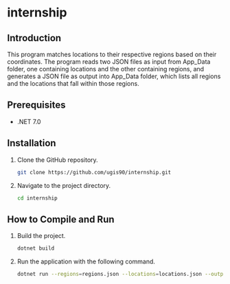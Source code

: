 # internship

## Introduction
This program matches locations to their respective regions based on their coordinates. The program reads two JSON files as input from App_Data folder, one containing locations and the other containing regions, and generates a JSON file as output into App_Data folder, which lists all regions and the locations that fall within those regions.

## Prerequisites
- .NET 7.0

## Installation
1. Clone the GitHub repository.
    ```bash
    git clone https://github.com/ugis90/internship.git
    ```
2. Navigate to the project directory.
    ```bash
    cd internship
    ```

## How to Compile and Run
1. Build the project.
    ```bash
    dotnet build
    ```
2. Run the application with the following command.
    ```bash
    dotnet run --regions=regions.json --locations=locations.json --output=results.json
    ```
